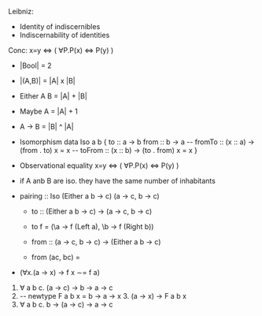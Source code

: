 <!-- ⊕ 𝔹 ∈ → ∀ -->

Leibniz:
 - Identity of indiscernibles
 - Indiscernability of identities
 
 Conc: x=y ⇔ ( ∀P.P(x) <=> P(y) )
 
 - |Bool|     = 2
 - |(A,B)|    = |A| x |B|
 - Either A B = |A| + |B|
 - Maybe A    = |A| + 1
 - A -> B     = |B| ^ |A|
 
 - Isomorphism
   data Iso a b {
    to :: a -> b
    from :: b -> a
    -- fromTo :: (x :: a) -> (from . to) x = x
    -- toFrom :: (x :: b) -> (to . from) x = x
   }
   
   
 - Observational equality  x=y ⇔ ( ∀P.P(x) <=> P(y) )
 - if A anb B are iso. they have the same number of inhabitants
 
 - pairing :: Iso (Either a b -> c) (a -> c, b -> c)
   - to :: (Either a b -> c) -> (a -> c, b -> c)
   - to f = (\a -> f (Left a), \b -> f (Right b))
 
   - from :: (a -> c, b -> c) -> (Either a b -> c)
   - from (ac, bc) =
   
   
 - (∀x.(a → x) → f x ∼= f a)  
  
  1. ∀ a b c. (a -> c) -> b -> a -> c
  2. -- newtype F a b x = b -> a -> x
    3. (a -> x) -> F a b x    
  1. ∀ a b c. b -> (a -> c) -> a -> c